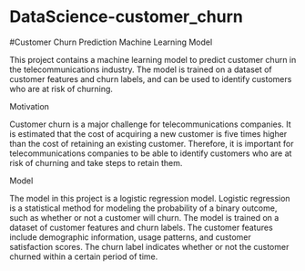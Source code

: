 # DataScience-customer_churn

#Customer Churn Prediction Machine Learning Model

This project contains a machine learning model to predict customer churn in the telecommunications industry. The model is trained on a dataset of customer features and churn labels, and can be used to identify customers who are at risk of churning.

Motivation

Customer churn is a major challenge for telecommunications companies. It is estimated that the cost of acquiring a new customer is five times higher than the cost of retaining an existing customer. Therefore, it is important for telecommunications companies to be able to identify customers who are at risk of churning and take steps to retain them.

Model

The model in this project is a logistic regression model. Logistic regression is a statistical method for modeling the probability of a binary outcome, such as whether or not a customer will churn. The model is trained on a dataset of customer features and churn labels. The customer features include demographic information, usage patterns, and customer satisfaction scores. The churn label indicates whether or not the customer churned within a certain period of time.
